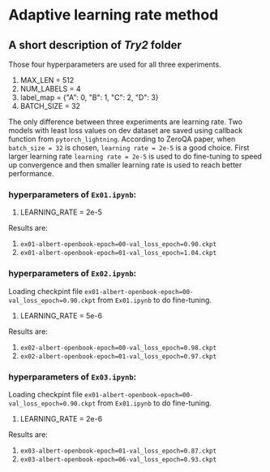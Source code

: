 # Adaptive learning rate method
## A short description of *Try2* folder
Those four hyperparameters are used for all three experiments.
1. MAX_LEN = 512
2. NUM_LABELS = 4
3. label_map = {"A": 0, "B": 1, "C": 2, "D": 3}
4. BATCH_SIZE = 32

The only difference between three experiments are learning rate.
Two models with least loss values on dev dataset are saved using callback function from `pytorch_lightning`.
According to ZeroQA paper, when `batch_size = 32` is chosen, `learning rate = 2e-5` is a good choice.
First larger learning rate `learning rate = 2e-5` is used to do fine-tuning to speed up convergence and then smaller learning rate is used to reach better performance. 

### hyperparameters of `Ex01.ipynb`: 
1. LEARNING_RATE = 2e-5

Results are:
1. `ex01-albert-openbook-epoch=00-val_loss_epoch=0.90.ckpt`
2. `ex01-albert-openbook-epoch=01-val_loss_epoch=1.04.ckpt`

### hyperparameters of `Ex02.ipynb`: 
Loading checkpint file `ex01-albert-openbook-epoch=00-val_loss_epoch=0.90.ckpt` from `Ex01.ipynb` to do fine-tuning.
1. LEARNING_RATE = 5e-6

Results are:
1. `ex02-albert-openbook-epoch=00-val_loss_epoch=0.98.ckpt`
2. `ex02-albert-openbook-epoch=01-val_loss_epoch=0.97.ckpt`

### hyperparameters of `Ex03.ipynb`:
Loading checkpint file `ex01-albert-openbook-epoch=00-val_loss_epoch=0.90.ckpt` from `Ex01.ipynb` to do fine-tuning.
1. LEARNING_RATE = 2e-6

Results are:
1. `ex03-albert-openbook-epoch=01-val_loss_epoch=0.87.ckpt`
2. `ex03-albert-openbook-epoch=06-val_loss_epoch=0.93.ckpt`